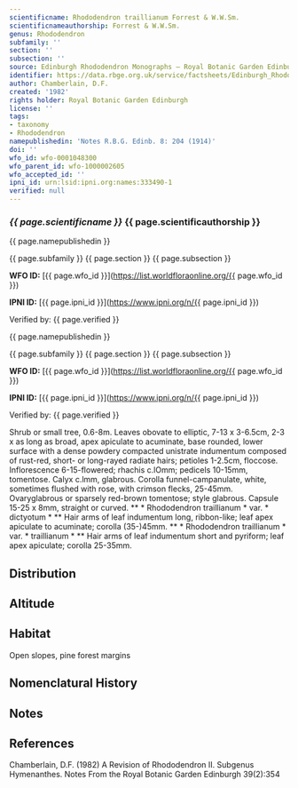 ```yaml
---
scientificname: Rhododendron traillianum Forrest & W.W.Sm.
scientificnameauthorship: Forrest & W.W.Sm.
genus: Rhododendron
subfamily: ''
section: ''
subsection: ''
source: Edinburgh Rhododendron Monographs – Royal Botanic Garden Edinburgh
identifier: https://data.rbge.org.uk/service/factsheets/Edinburgh_Rhododendron_Monographs.xhtml
author: Chamberlain, D.F.
created: '1982'
rights holder: Royal Botanic Garden Edinburgh
license: ''
tags:
- taxonomy
- Rhododendron
namepublishedin: 'Notes R.B.G. Edinb. 8: 204 (1914)'
doi: ''
wfo_id: wfo-0001048300
wfo_parent_id: wfo-1000002605
wfo_accepted_id: ''
ipni_id: urn:lsid:ipni.org:names:333490-1
verified: null
---
```

### _{{ page.scientificname }}_ {{ page.scientificauthorship }}
 {{ page.namepublishedin }}

{{ page.subfamily }} {{ page.section }} {{ page.subsection }}

**WFO ID:** [{{ page.wfo_id }}](https://list.worldfloraonline.org/{{ page.wfo_id }})

**IPNI ID:** [{{ page.ipni_id }}](https://www.ipni.org/n/{{ page.ipni_id }})

Verified by: {{ page.verified }}

 {{ page.namepublishedin }}

{{ page.subfamily }} {{ page.section }} {{ page.subsection }}

**WFO ID:** [{{ page.wfo_id }}](https://list.worldfloraonline.org/{{ page.wfo_id }})

**IPNI ID:** [{{ page.ipni_id }}](https://www.ipni.org/n/{{ page.ipni_id }})

Verified by: {{ page.verified }}



Shrub or small tree, 0.6-8m. Leaves obovate to elliptic, 7-13 x 3-6.5cm, 2-3 x as long as broad, apex apiculate to acuminate, base rounded, lower surface with a dense powdery compacted unistrate indumentum composed of rust-red, short- or long-rayed radiate hairs; petioles 1-2.5cm, floccose. Inflorescence 6-15-flowered; rhachis c.lOmm; pedicels 10-15mm, tomentose. Calyx c.lmm, glabrous. Corolla funnel-campanulate, white, sometimes flushed with rose, with crimson flecks, 25-45mm. Ovaryglabrous or sparsely red-brown tomentose; style glabrous. Capsule 15-25 x 8mm, straight or curved. ** * Rhododendron traillianum * var. * dictyotum * ** Hair arms of leaf indumentum long, ribbon-like; leaf apex apiculate to acuminate; corolla (35-)45mm. ** * Rhododendron traillianum * var. * traillianum * ** Hair arms of leaf indumentum short and pyriform; leaf apex apiculate; corolla 25-35mm.

## Distribution


## Altitude


## Habitat
Open slopes, pine forest margins

## Nomenclatural History

                       
## Notes


## References

Chamberlain, D.F. (1982) A Revision of Rhododendron II. Subgenus Hymenanthes. Notes From the Royal Botanic Garden Edinburgh 39(2):354
